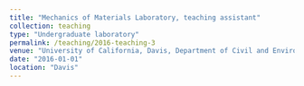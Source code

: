 ```yaml
---
title: "Mechanics of Materials Laboratory, teaching assistant"
collection: teaching
type: "Undergraduate laboratory"
permalink: /teaching/2016-teaching-3
venue: "University of California, Davis, Department of Civil and Environmental Engineering"
date: "2016-01-01"
location: "Davis"
---
```

